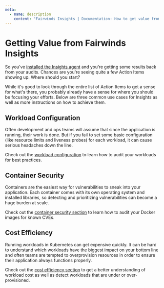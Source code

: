 ```yaml
---
meta:
  - name: description
    content: "Fairwinds Insights | Documentation: How to get value from Fairwinds Insights"
---
```

# Getting Value from Fairwinds Insights
So you've [installed the Insights agent](/installation/agent/setup)
and you're getting some results
back from your audits. Chances are you're seeing quite a few Action Items showing up. Where should you start?

While it's good to look through the entire list of Action Items to get a sense for what's there,
you probably already have a sense for where you should be focusing your efforts. Below are
three common use cases for Insights as well as more instructions on how to achieve them.

## Workload Configuration
Often development and ops teams will assume that since the application is running,
their work is done. But if you fail to set some basic configuration
(like resource limits and liveness probes) for each workload,
it can cause serious headaches down the line.

Check out the [workload configuration](/first-steps/workload-configuration) to learn how to audit your
workloads for best practices.

## Container Security
Containers are the easiest way for vulnerabilities to sneak into your application. Each container
comes with its own operating system and installed libraries, so detecting and prioritizing vulnerabilities
can become a huge burden at scale.

Check out the [container security section](/first-steps/container-security) to learn how to audit your Docker
images for known CVEs.

## Cost Efficiency
Running workloads in Kubernetes can get expensive quickly. It can be hard to understand which
workloads have the biggest impact on your bottom line and often teams are tempted to overprovision
resources in order to ensure their application always functions properly.

Check out the [cost efficiency section](/first-steps/cost-efficiency) to get a better understanding
of workload cost as well as detect workloads that are under or over-provisioned.
